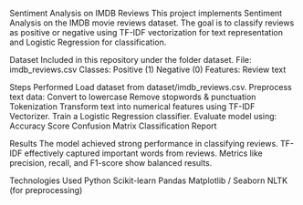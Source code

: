 Sentiment Analysis on IMDB Reviews
This project implements Sentiment Analysis on the IMDB movie reviews dataset.
The goal is to classify reviews as positive or negative using TF-IDF vectorization for text representation and Logistic Regression for classification.

Dataset
Included in this repository under the folder dataset.
File: imdb_reviews.csv
Classes:
Positive (1)
Negative (0)
Features: Review text

Steps Performed
Load dataset from dataset/imdb_reviews.csv.
Preprocess text data:
Convert to lowercase
Remove stopwords & punctuation
Tokenization
Transform text into numerical features using TF-IDF Vectorizer.
Train a Logistic Regression classifier.
Evaluate model using:
Accuracy Score
Confusion Matrix
Classification Report

Results
The model achieved strong performance in classifying reviews.
TF-IDF effectively captured important words from reviews.
Metrics like precision, recall, and F1-score show balanced results.

Technologies Used
Python
Scikit-learn
Pandas
Matplotlib / Seaborn
NLTK (for preprocessing)
